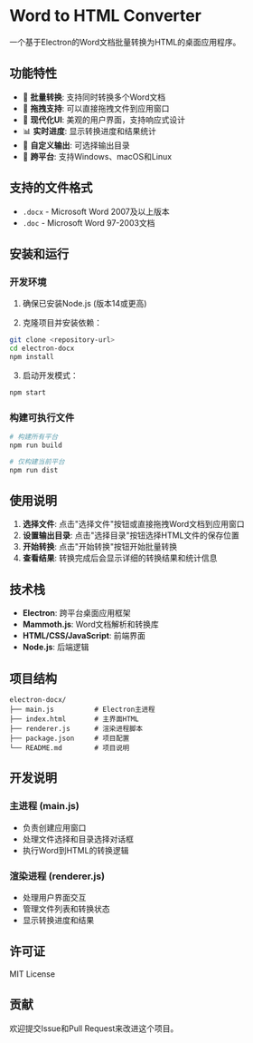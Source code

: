 # Word to HTML Converter

一个基于Electron的Word文档批量转换为HTML的桌面应用程序。

## 功能特性

- 🚀 **批量转换**: 支持同时转换多个Word文档
- 📁 **拖拽支持**: 可以直接拖拽文件到应用窗口
- 🎨 **现代化UI**: 美观的用户界面，支持响应式设计
- 📊 **实时进度**: 显示转换进度和结果统计
- 🔧 **自定义输出**: 可选择输出目录
- 📱 **跨平台**: 支持Windows、macOS和Linux

## 支持的文件格式

- `.docx` - Microsoft Word 2007及以上版本
- `.doc` - Microsoft Word 97-2003文档

## 安装和运行

### 开发环境

1. 确保已安装Node.js (版本14或更高)

2. 克隆项目并安装依赖：
```bash
git clone <repository-url>
cd electron-docx
npm install
```

3. 启动开发模式：
```bash
npm start
```

### 构建可执行文件

```bash
# 构建所有平台
npm run build

# 仅构建当前平台
npm run dist
```

## 使用说明

1. **选择文件**: 点击"选择文件"按钮或直接拖拽Word文档到应用窗口
2. **设置输出目录**: 点击"选择目录"按钮选择HTML文件的保存位置
3. **开始转换**: 点击"开始转换"按钮开始批量转换
4. **查看结果**: 转换完成后会显示详细的转换结果和统计信息

## 技术栈

- **Electron**: 跨平台桌面应用框架
- **Mammoth.js**: Word文档解析和转换库
- **HTML/CSS/JavaScript**: 前端界面
- **Node.js**: 后端逻辑

## 项目结构

```
electron-docx/
├── main.js          # Electron主进程
├── index.html       # 主界面HTML
├── renderer.js      # 渲染进程脚本
├── package.json     # 项目配置
└── README.md        # 项目说明
```

## 开发说明

### 主进程 (main.js)
- 负责创建应用窗口
- 处理文件选择和目录选择对话框
- 执行Word到HTML的转换逻辑

### 渲染进程 (renderer.js)
- 处理用户界面交互
- 管理文件列表和转换状态
- 显示转换进度和结果

## 许可证

MIT License

## 贡献

欢迎提交Issue和Pull Request来改进这个项目。
